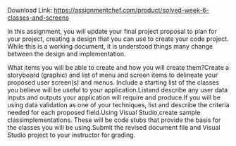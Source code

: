 Download Link: https://assignmentchef.com/product/solved-week-6-classes-and-screens
<br>
<p class="ui header product-top-header" title="Week 6 Classes and Screens Solution">In this assignment, you will update your final project proposal to plan for your project, creating a design that you can use to create your code project. While this is a working document, it is understood things many change between the design and implementation.

What items you will be able to create and how you will create them?Create a storyboard (graphic) and list of menu and screen items to delineate your proposed user screen(s) and menus. Include a starting list of the classes you believe will be useful to your application.Listand describe any user data inputs and outputs your application will require and produce.If you will be using data validation as one of your techniques, list and describe the criteria needed for each proposed field.Using Visual Studio,create sample classimplementations. These will be code stubs that provide the basis for the classes you will be using.Submit the revised document file and Visual Studio project to your instructor for grading.